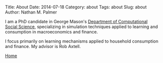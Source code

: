 Title: About
Date: 2014-07-18
Category: about
Tags: about
Slug: about
Author: Nathan M. Palmer

I am a PhD candidate in George Mason's [Department of Computational Social Science](http://www.css.gmu.edu/), specializing in simulation techniques applied to learning and consumption in macroeconomics and finance. 


I focus primarily on learning mechanisms applied to household consumption and finance. My advisor is Rob Axtell.

[Home](../)
